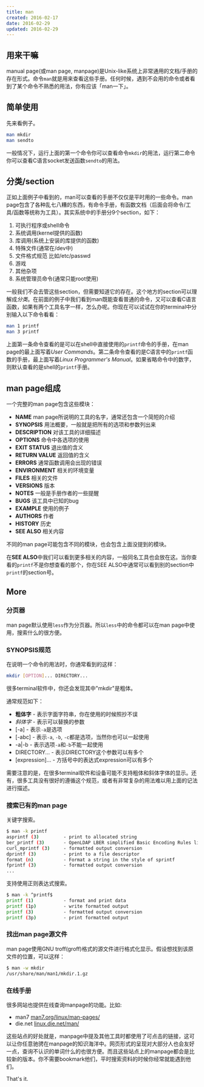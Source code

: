 ```yaml
---
title: man
created: 2016-02-17
date: 2016-02-29
updated: 2016-02-29
---
```

## 用来干嘛

manual page(或man page, manpage)是Unix-like系统上非常通用的文档/手册的存在形式。命令`man`就是用来查看这些手册。任何时候，遇到不会用的命令或者看到了某个命令不熟悉的用法，你有应该「man一下」。

## 简单使用

先来看例子。

```sh
man mkdir
man sendto
```

一般情况下，运行上面的第一个命令你可以查看命令`mkdir`的用法，运行第二命令你可以查看C语言socket发送函数`sendto`的用法。

## 分类/section

正如上面例子中看到的，man可以查看的手册不仅仅是平时用的一些命令。man page包含了各种乱七八糟的东西，有命令手册，有函数文档（后面会将命令/工具/函数等统称为工具）。其实系统中的手册分9个section，如下：

 1. 可执行程序或shell命令
 2. 系统调用(kernel提供的函数)
 3. 库调用(系统上安装的库提供的函数)
 4. 特殊文件(通常在/dev中)
 5. 文件格式规范 比如/etc/passwd
 6. 游戏
 7. 其他杂项
 8. 系统管理员命令(通常只能root使用)

一般我们不会去管这些section，但需要知道它的存在。这个地方的section可以理解成*分类*。在前面的例子中我们看到man既能查看普通的命令，又可以查看C语言函数，如果有两个工具名字一样，怎么办呢。你现在可以试试在你的terminal中分别输入以下命令看看：

```sh
man 1 printf
man 3 printf
```

上面第一条命令查看的是可以在shell中直接使用的`printf`命令的手册，在man page的最上面写着*User Commands*。第二条命令查看的是C语言中的`printf`函数的手册，最上面写着*Linux Programmer's Manual*。如果省略命令中的数字，则默认查看的是shell的`printf`手册。

## man page组成

一个完整的man page包含这些模块：

 - **NAME** man page所说明的工具的名字，通常还包含一个简短的介绍
 - **SYNOPSIS** 用法概要，一般就是把所有的选项和参数列出来
 - **DESCRIPTION** 对该工具的详细描述
 - **OPTIONS** 命令中各选项的使用
 - **EXIT STATUS** 退出值的含义
 - **RETURN VALUE** 返回值的含义
 - **ERRORS** 通常函数调用会出现的错误
 - **ENVIRONMENT** 相关的环境变量
 - **FILES** 相关的文件
 - **VERSIONS** 版本
 - **NOTES** 一般是手册作者的一些提醒
 - **BUGS** 该工具中已知的bug
 - **EXAMPLE** 使用的例子
 - **AUTHORS** 作者
 - **HISTORY** 历史
 - **SEE ALSO** 相关内容

不同的man page可能包含不同的模块，也会包含上面没提到的模块。

在**SEE ALSO**中我们可以看到更多相关的内容，一般同名工具也会放在这。当你查看的`printf`不是你想查看的那个，你在SEE ALSO中通常可以看到别的section中`printf`的section号。

## More

### 分页器

man page默认使用`less`作为分页器。所以`less`中的命令都可以在man page中使用，搜索什么的很方便。

### SYNOPSIS规范

在说明一个命令的用法时，你通常看到的这样：

```sh
mkdir [OPTION]... DIRECTORY...
```

很多terminal软件中，你还会发现其中"mkdir"是粗体。

通常规范如下：

 - **粗体字** - 表示字面字符串，你在使用的时候照抄不误
 - *斜体字* - 表示可以替换的参数
 - [-a] - 表示`-a`是选项
 - [-abc] - 表示`-a`, `-b`, `-c`都是选项，当然你也可以一起使用
 - -a|-b - 表示选项`-a`和`-b`不能一起使用
 - DIRECTORY... - 表示DIRECTORY这个参数可以有多个
 - [expression]... - 方括号中的表达式expression可以有多个

需要注意的是，在很多terminal软件和设备可能不支持粗体和斜体字体的显示。还有，很多工具没有很好的遵循这个规范，或者有非常复杂的用法难以用上面的记法进行描述。

### 搜索已有的man page

关键字搜索。

```sh
$ man -k printf
asprintf (3)         - print to allocated string
ber_printf (3)       - OpenLDAP LBER simplified Basic Encoding Rules library routines for encoding
curl_mprintf (3)     - formatted output conversion
dprintf (3)          - print to a file descriptor
format (n)           - Format a string in the style of sprintf
fprintf (3)          - formatted output conversion
...
```

支持使用正则表达式搜索。

```sh
$ man -k ^printf$
printf (1)           - format and print data
printf (1p)          - write formatted output
printf (3)           - formatted output conversion
printf (3p)          - print formatted output
```

### 找出man page源文件

man page使用GNU troff(groff)格式的源文件进行格式化显示。假设想找到该原文件的位置，可以这样：

```sh
$ man -w mkdir
/usr/share/man/man1/mkdir.1.gz
```

### 在线手册

很多网站也提供在线查询manpage的功能。比如:

 * man7 [man7.org/linux/man-pages/](http://man7.org/linux/man-pages/)
 * die.net [linux.die.net/man/](http://linux.die.net/man/)

这些站点的好处就是，manpage中提及其他工具时都使用了可点击的链接，这可以让你任意驰骋在manpage的知识海洋中。网页形式的呈现对大部分人也会友好一点，查询不认识的单词什么的也很方便。而且这些站点上的manpage都会是比较新的版本。你不需要bookmark他们，平时搜索资料的时候你经常就能遇到他们。

That's it.